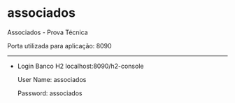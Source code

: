 # associados
Associados - Prova Técnica

Porta utilizada para aplicação: 8090
________________________________________________

* Login Banco H2
   localhost:8090/h2-console

   User Name: associados

   Password: associados


